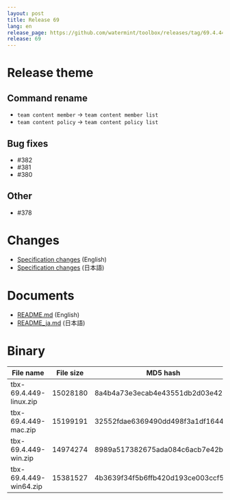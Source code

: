 ```yaml
---
layout: post
title: Release 69
lang: en
release_page: https://github.com/watermint/toolbox/releases/tag/69.4.449
release: 69
---
```


# Release theme

## Command rename
* `team content member` -> `team content member list`
* `team content policy` -> `team content policy list`

## Bug fixes

* #382 
* #381 
* #380 

## Other

* #378 

# Changes

* [Specification changes](https://github.com/watermint/toolbox/blob/69.4.449/doc/generated/changes.md) (English)
* [Specification changes](https://github.com/watermint/toolbox/blob/69.4.449/doc/generated_ja/changes.md) (日本語)

# Documents

* [README.md](https://github.com/watermint/toolbox/blob/69.4.449/README.md) (English)
* [README_ja.md](https://github.com/watermint/toolbox/blob/69.4.449/README_ja.md) (日本語)

# Binary

| File name              | File size | MD5 hash                         | SHA256 hash                                                      |
|------------------------|-----------|----------------------------------|------------------------------------------------------------------|
| tbx-69.4.449-linux.zip | 15028180  | 8a4b4a73e3ecab4e43551db2d03e4251 | bd1a34a08b26add4f25b8a7c11059576f7ff906ca4cac37e29ce210826a4c7ad |
| tbx-69.4.449-mac.zip   | 15199191  | 32552fdae6369490dd498f3a1df16445 | 36d1de5700e817ca4c24108035f8fdf107e8e4a24ab81f0d862bc2a1d57d11ea |
| tbx-69.4.449-win.zip   | 14974274  | 8989a517382675ada084c6acb7e42b39 | 6bed07061c17c3740a6083e7b6f4b4e4bff6a232218caa8f622c3a131886e36b |
| tbx-69.4.449-win64.zip | 15381527  | 4b3639f34f5b6ffb420d193ce003ccf5 | 8e4ff49429f2f741006b3226e8af4a89d2509125a84e27a23295c837f71b77ab |


